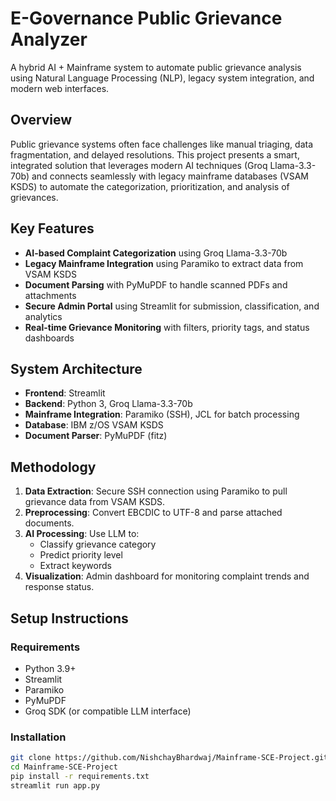 # E-Governance Public Grievance Analyzer

A hybrid AI + Mainframe system to automate public grievance analysis using Natural Language Processing (NLP), legacy system integration, and modern web interfaces.

## Overview

Public grievance systems often face challenges like manual triaging, data fragmentation, and delayed resolutions. This project presents a smart, integrated solution that leverages modern AI techniques (Groq Llama-3.3-70b) and connects seamlessly with legacy mainframe databases (VSAM KSDS) to automate the categorization, prioritization, and analysis of grievances.

## Key Features

- **AI-based Complaint Categorization** using Groq Llama-3.3-70b
- **Legacy Mainframe Integration** using Paramiko to extract data from VSAM KSDS
- **Document Parsing** with PyMuPDF to handle scanned PDFs and attachments
- **Secure Admin Portal** using Streamlit for submission, classification, and analytics
- **Real-time Grievance Monitoring** with filters, priority tags, and status dashboards

## System Architecture

- **Frontend**: Streamlit
- **Backend**: Python 3, Groq Llama-3.3-70b
- **Mainframe Integration**: Paramiko (SSH), JCL for batch processing
- **Database**: IBM z/OS VSAM KSDS
- **Document Parser**: PyMuPDF (fitz)

## Methodology

1. **Data Extraction**: Secure SSH connection using Paramiko to pull grievance data from VSAM KSDS.
2. **Preprocessing**: Convert EBCDIC to UTF-8 and parse attached documents.
3. **AI Processing**: Use LLM to:
   - Classify grievance category
   - Predict priority level
   - Extract keywords
4. **Visualization**: Admin dashboard for monitoring complaint trends and response status.

## Setup Instructions

### Requirements

- Python 3.9+
- Streamlit
- Paramiko
- PyMuPDF
- Groq SDK (or compatible LLM interface)

### Installation

```bash
git clone https://github.com/NishchayBhardwaj/Mainframe-SCE-Project.git
cd Mainframe-SCE-Project
pip install -r requirements.txt
streamlit run app.py
